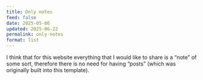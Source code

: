 ```yaml
---
title: Only notes
feed: false
date: 2025-05-06
updated: 2025-06-22
permalink: only-notes
format: list
---
```

I think that for this website everything that I would like to share is a “note” of some sort, therefore there is no need for having “posts” (which was originally built into this template). 

